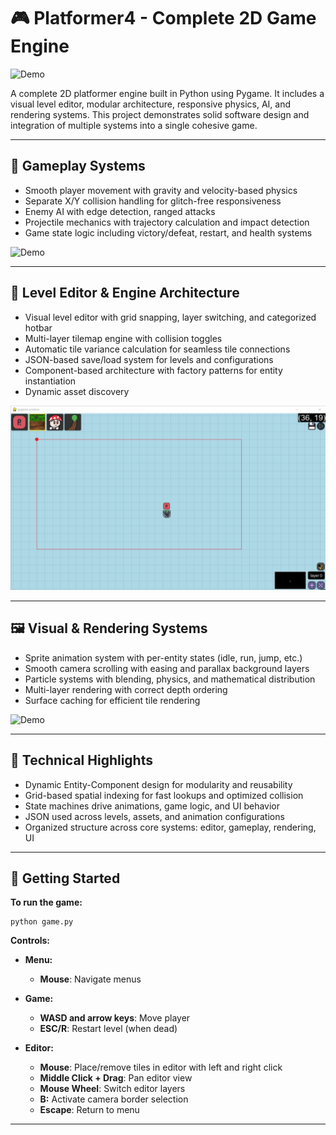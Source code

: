 # 🎮 Platformer4 - Complete 2D Game Engine

![Demo](gifs/Game3.gif)

A complete 2D platformer engine built in Python using Pygame. It includes a visual level editor, modular architecture, responsive physics, AI, and rendering systems. This project demonstrates solid software design and integration of multiple systems into a single cohesive game.

---

## 🔬 Gameplay Systems

* Smooth player movement with gravity and velocity-based physics
* Separate X/Y collision handling for glitch-free responsiveness
* Enemy AI with edge detection, ranged attacks
* Projectile mechanics with trajectory calculation and impact detection
* Game state logic including victory/defeat, restart, and health systems

![Demo](gifs/Game1.gif)

---

## 🧱️ Level Editor & Engine Architecture

* Visual level editor with grid snapping, layer switching, and categorized hotbar
* Multi-layer tilemap engine with collision toggles
* Automatic tile variance calculation for seamless tile connections
* JSON-based save/load system for levels and configurations
* Component-based architecture with factory patterns for entity instantiation
* Dynamic asset discovery

![Demo](gifs/Editor1.gif)

---

## 🖼️ Visual & Rendering Systems

* Sprite animation system with per-entity states (idle, run, jump, etc.)
* Smooth camera scrolling with easing and parallax background layers
* Particle systems with blending, physics, and mathematical distribution
* Multi-layer rendering with correct depth ordering
* Surface caching for efficient tile rendering

![Demo](gifs/Camera1.gif)

---

## 🧠 Technical Highlights

* Dynamic Entity-Component design for modularity and reusability
* Grid-based spatial indexing for fast lookups and optimized collision
* State machines drive animations, game logic, and UI behavior
* JSON used across levels, assets, and animation configurations
* Organized structure across core systems: editor, gameplay, rendering, UI

---

## 🚀 Getting Started
**To run the game:**
```
python game.py
```


**Controls:**

* **Menu:**

  * **Mouse**: Navigate menus
* **Game:**

  * **WASD and arrow keys**: Move player
  * **ESC/R**: Restart level (when dead)
* **Editor:**

  * **Mouse**: Place/remove tiles in editor with left and right click
  * **Middle Click + Drag**: Pan editor view
  * **Mouse Wheel**: Switch editor layers
  * **B:** Activate camera border selection
  * **Escape**: Return to menu

---
